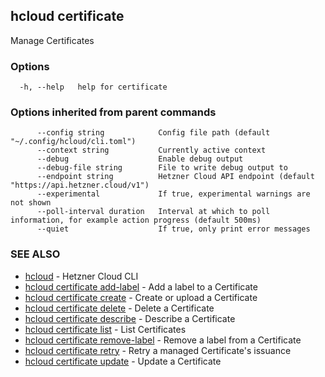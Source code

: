 ## hcloud certificate

Manage Certificates

### Options

```
  -h, --help   help for certificate
```

### Options inherited from parent commands

```
      --config string            Config file path (default "~/.config/hcloud/cli.toml")
      --context string           Currently active context
      --debug                    Enable debug output
      --debug-file string        File to write debug output to
      --endpoint string          Hetzner Cloud API endpoint (default "https://api.hetzner.cloud/v1")
      --experimental             If true, experimental warnings are not shown
      --poll-interval duration   Interval at which to poll information, for example action progress (default 500ms)
      --quiet                    If true, only print error messages
```

### SEE ALSO

* [hcloud](hcloud.md)	 - Hetzner Cloud CLI
* [hcloud certificate add-label](hcloud_certificate_add-label.md)	 - Add a label to a Certificate
* [hcloud certificate create](hcloud_certificate_create.md)	 - Create or upload a Certificate
* [hcloud certificate delete](hcloud_certificate_delete.md)	 - Delete a Certificate
* [hcloud certificate describe](hcloud_certificate_describe.md)	 - Describe a Certificate
* [hcloud certificate list](hcloud_certificate_list.md)	 - List Certificates
* [hcloud certificate remove-label](hcloud_certificate_remove-label.md)	 - Remove a label from a Certificate
* [hcloud certificate retry](hcloud_certificate_retry.md)	 - Retry a managed Certificate's issuance
* [hcloud certificate update](hcloud_certificate_update.md)	 - Update a Certificate
